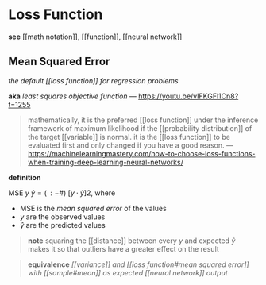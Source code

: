 # Loss Function

**see** [[math notation]], [[function]], [[neural network]]

## Mean Squared Error

_the default [[loss function]] for regression problems_

**aka** _least squares objective function_ &mdash; <https://youtu.be/vIFKGFl1Cn8?t=1255>

> mathematically, it is the preferred [[loss function]] under the inference framework of maximum likelihood if the [[probability distribution]] of the target [[variable]] is normal. it is the [[loss function]] to be evaluated first and only changed if you have a good reason. &mdash; <https://machinelearningmastery.com/how-to-choose-loss-functions-when-training-deep-learning-neural-networks/>

**definition**

$\text{MSE}\ y\ \hat y = (\,: - \#)\ [y \cdot \hat y]2$, where

- $\text{MSE}$ is the _mean squared error_ of the values
- $y$ are the observed values
- $\hat y$ are the predicted values

> **note** squaring the [[distance]] between every $y$ and expected $\hat y$ makes it so that outliers have a greater effect on the result

> **equivalence** _[[variance]] and [[loss function#mean squared error]] with [[sample#mean]] as expected [[neural network]] output_
